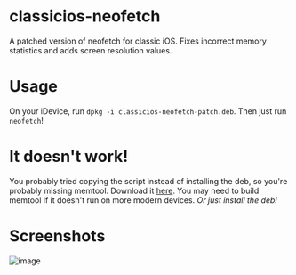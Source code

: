 # classicios-neofetch
A patched version of neofetch for classic iOS. Fixes incorrect memory statistics and adds screen resolution values.

# Usage
On your iDevice, run `dpkg -i classicios-neofetch-patch.deb`. Then just run `neofetch`!

# It doesn't work!
You probably tried copying the script instead of installing the deb, so you're probably missing memtool. Download it [here](https://github.com/Pdawg-bytes/memtool-ios/releases). You may need to build memtool if it doesn't run on more modern devices. 
*Or just install the deb!*

# Screenshots
![image](https://github.com/Pdawg-bytes/classicios-neofetch/assets/83825746/9f12adf0-f402-4a7e-9c1e-009d0ddbc380)
